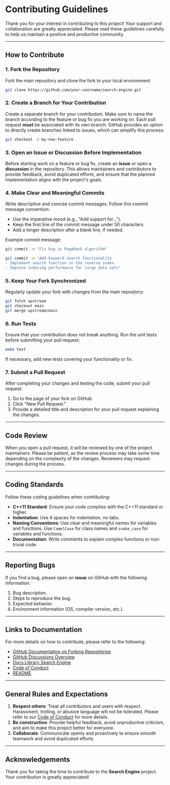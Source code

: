 # Contributing Guidelines

Thank you for your interest in contributing to this project! Your support and collaboration are greatly appreciated. Please read these guidelines carefully to help us maintain a positive and productive community.

---

## How to Contribute

### 1. Fork the Repository

Fork the main repository and clone the fork to your local environment:

```bash
git clone https://github.com/your-username/search-engine.git
```

### 2. Create a Branch for Your Contribution

Create a separate branch for your contribution. Make sure to name the branch according to the feature or bug fix you are working on. Each pull request **must** be associated with its own branch. GitHub provides an option to directly create branches linked to issues, which can simplify this process:

```bash
git checkout -b my-new-feature
```

### 3. Open an Issue or Discussion Before Implementation

Before starting work on a feature or bug fix, create an **issue** or open a **discussion** in the repository. This allows maintainers and contributors to provide feedback, avoid duplicated efforts, and ensure that the planned implementation aligns with the project's goals.

### 4. Make Clear and Meaningful Commits

Write descriptive and concise commit messages. Follow this commit message convention:

- Use the imperative mood (e.g., "Add support for...").
- Keep the first line of the commit message under 50 characters.
- Add a longer description after a blank line, if needed.

Example commit message:

```bash
git commit -m "Fix bug in PageRank algorithm"

git commit -m "Add keyword search functionality
- Implement search function in the reverse index
- Improve indexing performance for large data sets"
```

### 5. Keep Your Fork Synchronized

Regularly update your fork with changes from the main repository:

```bash
git fetch upstream
git checkout main
git merge upstream/main
```

### 6. Run Tests

Ensure that your contribution does not break anything. Run the unit tests before submitting your pull request:

```bash
make test
```

If necessary, add new tests covering your functionality or fix.

### 7. Submit a Pull Request

After completing your changes and testing the code, submit your pull request:

1. Go to the page of your fork on GitHub.
2. Click "New Pull Request."
3. Provide a detailed title and description for your pull request explaining the changes.

---

## Code Review

When you open a pull request, it will be reviewed by one of the project maintainers. Please be patient, as the review process may take some time depending on the complexity of the changes. Reviewers may request changes during the process.

---

## Coding Standards

Follow these coding guidelines when contributing:

- **C++11 Standard**: Ensure your code complies with the C++11 standard or higher.
- **Indentation**: Use 4 spaces for indentation, no tabs.
- **Naming Conventions**: Use clear and meaningful names for variables and functions. Use `CamelCase` for class names and `snake_case` for variables and functions.
- **Documentation**: Write comments to explain complex functions or non-trivial code.

---

## Reporting Bugs

If you find a bug, please open an **issue** on GitHub with the following information:

1. Bug description.
2. Steps to reproduce the bug.
3. Expected behavior.
4. Environment information (OS, compiler version, etc.).

---

## Links to Documentation

For more details on how to contribute, please refer to the following:
- [GitHub Documentation on Forking Repositories](https://docs.github.com/en/get-started/quickstart/fork-a-repo)
- [GitHub Discussions Overview](https://docs.github.com/en/discussions)
- [Docs Library Search Engine](https://pedrobiqua.github.io/Search_Engine/html/Chap_00_Architecture_documentation.html)
- [Code of Conduct](CODE_OF_CONDUCT.md)
- [README](README.md)

---

## General Rules and Expectations

1. **Respect others**: Treat all contributors and users with respect. Harassment, trolling, or abusive language will not be tolerated. Please refer to our [Code of Conduct](CODE_OF_CONDUCT.md) for more details.
2. **Be constructive**: Provide helpful feedback, avoid unproductive criticism, and aim to make this project better for everyone.
3. **Collaborate**: Communicate openly and proactively to ensure smooth teamwork and avoid duplicated efforts.

---

## Acknowledgements

Thank you for taking the time to contribute to the **Search Engine** project. Your contribution is greatly appreciated!
